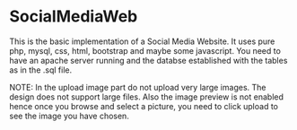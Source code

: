 # SocialMediaWeb
This is the basic implementation of a Social Media Website. It uses pure php, mysql, css, html, bootstrap and maybe some javascript.
You need to have an apache server running and the databse established with the tables as in the .sql file.

NOTE:
In the upload image part do not upload very large images. The design does not support large files.
Also the image preview is not enabled hence once you browse and select a picture, you need to click upload to see the image you have chosen.
